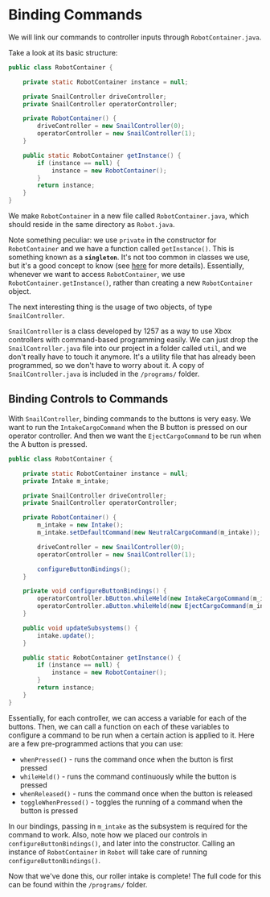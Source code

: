 # Binding Commands

We will link our commands to controller inputs through `RobotContainer.java`.

Take a look at its basic structure:

```java
public class RobotContainer {

    private static RobotContainer instance = null;

    private SnailController driveController;
    private SnailController operatorController;

    private RobotContainer() {
        driveController = new SnailController(0);
        operatorController = new SnailController(1);
    }

    public static RobotContainer getInstance() {
        if (instance == null) {
            instance = new RobotContainer();
        }
        return instance;
    }
}
```

We make `RobotContainer` in a new file called `RobotContainer.java`, which should reside in the same directory as `Robot.java`.

Note something peculiar: we use `private` in the constructor for `RobotContainer` and we have a function called `getInstance()`. This is something known as a **`singleton`**. It's not too common in classes we use, but it's a good concept to know (see [here](https://www.geeksforgeeks.org/singleton-class-java/) for more details). Essentially, whenever we want to access `RobotContainer`, we use `RobotContainer.getInstance()`, rather than creating a new `RobotContainer` object.

The next interesting thing is the usage of two objects, of type `SnailController`.

`SnailController` is a class developed by 1257 as a way to use Xbox controllers with command-based programming easily. We can just drop the `SnailController.java` file into our project in a folder called `util`, and we don't really have to touch it anymore. It's a utility file that has already been programmed, so we don't have to worry about it. A copy of `SnailController.java` is included in the `/programs/` folder.

## Binding Controls to Commands

With `SnailController`, binding commands to the buttons is very easy. We want to run the `IntakeCargoCommand` when the B button is pressed on our operator controller. And then we want the `EjectCargoCommand` to be run when the A button is pressed.

```java
public class RobotContainer {

    private static RobotContainer instance = null;
    private Intake m_intake;

    private SnailController driveController;
    private SnailController operatorController;

    private RobotContainer() {
        m_intake = new Intake();
        m_intake.setDefaultCommand(new NeutralCargoCommand(m_intake));

        driveController = new SnailController(0);
        operatorController = new SnailController(1);

        configureButtonBindings();
    }

    private void configureButtonBindings() {
        operatorController.bButton.whileHeld(new IntakeCargoCommand(m_intake));
        operatorController.aButton.whileHeld(new EjectCargoCommand(m_intake));  
    }

    public void updateSubsystems() {
        intake.update();
    }

    public static RobotContainer getInstance() {
        if (instance == null) {
            instance = new RobotContainer();
        }
        return instance;
    }
}
```

Essentially, for each controller, we can access a variable for each of the buttons. Then, we can call a function on each of these variables to configure a command to be run when a certain action is applied to it. Here are a few pre-programmed actions that you can use:

- `whenPressed()` - runs the command once when the button is first pressed
- `whileHeld()` - runs the command continuously while the button is pressed
- `whenReleased()` - runs the command once when the button is released
- `toggleWhenPressed()` - toggles the running of a command when the button is pressed

In our bindings, passing in `m_intake` as the subsystem is required for the command to work. Also, note how we placed our controls in `configureButtonBindings()`, and later into the constructor. Calling an instance of `RobotContainer` in `Robot` will take care of running `configureButtonBindings()`.

Now that we've done this, our roller intake is complete! The full code for this can be found within the `/programs/` folder.
